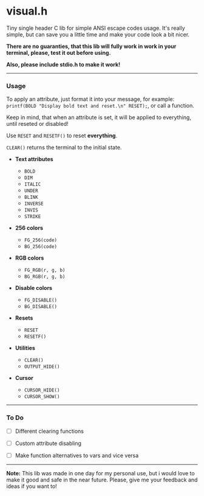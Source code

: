 # visual.h

Tiny single header C lib for simple ANSI escape codes usage. It's really simple, but can save you a little time and make your code look a bit nicer.

**There are no guaranties, that this lib will fully work in work in your terminal, please, test it out before using.**

**Also, please include stdio.h to make it work!**


---


### Usage

To apply an attribute, just format it into your message, for example: `printf(BOLD "Display bold text and reset.\n" RESET);`, or call a function.

Keep in mind, that when an attribute is set, it will be applied to everything, until reseted or disabled!

Use `RESET` and `RESETF()` to reset **everything**.

`CLEAR()` returns the terminal to the initial state.

* **Text attributes**
  * `BOLD`
  * `DIM`
  * `ITALIC`
  * `UNDER`
  * `BLINK`
  * `INVERSE`
  * `INVIS`
  * `STRIKE`

* **256 colors**
  * `FG_256(code)`
  * `BG_256(code)`

* **RGB colors**
  * `FG_RGB(r, g, b)`
  * `BG_RGB(r, g, b)`

* **Disable colors**
  * `FG_DISABLE()`
  * `BG_DISABLE()`

* **Resets**
  * `RESET`
  * `RESETF()`

* **Utilities**
  * `CLEAR()`
  * `OUTPUT_HIDE()`

* **Cursor**
  * `CURSOR_HIDE()`
  * `CURSOR_SHOW()`


---


### To Do
- [ ] Different clearing functions
- [ ] Custom attribute disabling
- [ ] Make function alternatives to vars and vice versa


---


**Note:** This lib was made in one day for my personal use, but i would love to make it good and safe in the near future. Please, give me your feedback and ideas if you want to!

